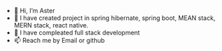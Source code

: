 - 👋 Hi, I’m Aster
- 👀 I have created project in spring hibernate, spring boot, MEAN stack, MERN stack, react native.
- 🌱 I have compleated full stack development
- 📫 Reach me by Email or github

<!---
Aster696/Aster696 is a ✨ special ✨ repository because its `README.md` (this file) appears on your GitHub profile.
You can click the Preview link to take a look at your changes.
--->
